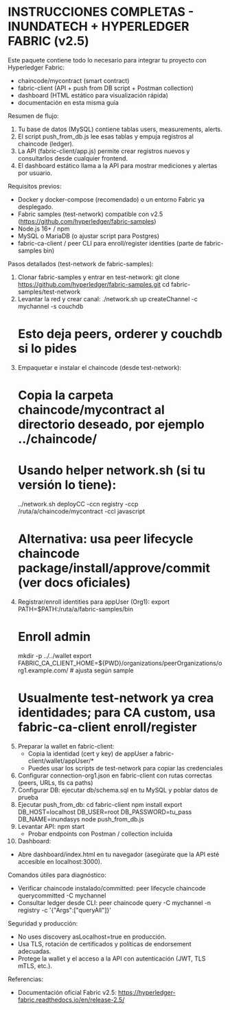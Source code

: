 
INSTRUCCIONES COMPLETAS - INUNDATECH + HYPERLEDGER FABRIC (v2.5)
================================================================================
Este paquete contiene todo lo necesario para integrar tu proyecto con Hyperledger Fabric:
- chaincode/mycontract (smart contract)
- fabric-client (API + push from DB script + Postman collection)
- dashboard (HTML estático para visualización rápida)
- documentación en esta misma guía

Resumen de flujo:
1) Tu base de datos (MySQL) contiene tablas users, measurements, alerts.
2) El script push_from_db.js lee esas tablas y empuja registros al chaincode (ledger).
3) La API (fabric-client/app.js) permite crear registros nuevos y consultarlos desde cualquier frontend.
4) El dashboard estático llama a la API para mostrar mediciones y alertas por usuario.

Requisitos previos:
- Docker y docker-compose (recomendado) o un entorno Fabric ya desplegado.
- Fabric samples (test-network) compatible con v2.5 (https://github.com/hyperledger/fabric-samples)
- Node.js 16+ / npm
- MySQL o MariaDB (o ajustar script para Postgres)
- fabric-ca-client / peer CLI para enroll/register identities (parte de fabric-samples bin)

Pasos detallados (test-network de fabric-samples):
1) Clonar fabric-samples y entrar en test-network:
   git clone https://github.com/hyperledger/fabric-samples.git
   cd fabric-samples/test-network
2) Levantar la red y crear canal:
   ./network.sh up createChannel -c mychannel -s couchdb
   # Esto deja peers, orderer y couchdb si lo pides
3) Empaquetar e instalar el chaincode (desde test-network):
   # Copia la carpeta chaincode/mycontract al directorio deseado, por ejemplo ../chaincode/
   # Usando helper network.sh (si tu versión lo tiene):
   ../network.sh deployCC -ccn registry -ccp /ruta/a/chaincode/mycontract -ccl javascript
   # Alternativa: usa peer lifecycle chaincode package/install/approve/commit (ver docs oficiales)
4) Registrar/enroll identities para appUser (Org1):
   export PATH=$PATH:/ruta/a/fabric-samples/bin
   # Enroll admin
   mkdir -p ../../wallet
   export FABRIC_CA_CLIENT_HOME=${PWD}/organizations/peerOrganizations/org1.example.com/ # ajusta según sample
   # Usualmente test-network ya crea identidades; para CA custom, usa fabric-ca-client enroll/register
5) Preparar la wallet en fabric-client:
   - Copia la identidad (cert y key) de appUser a fabric-client/wallet/appUser/*
   - Puedes usar los scripts de test-network para copiar las credenciales
6) Configurar connection-org1.json en fabric-client con rutas correctas (peers, URLs, tls ca paths)
7) Configurar DB: ejecutar db/schema.sql en tu MySQL y poblar datos de prueba
8) Ejecutar push_from_db:
   cd fabric-client
   npm install
   export DB_HOST=localhost DB_USER=root DB_PASSWORD=tu_pass DB_NAME=inundasys
   node push_from_db.js
9) Levantar API:
   npm start
   - Probar endpoints con Postman / collection incluida
10) Dashboard:
   - Abre dashboard/index.html en tu navegador (asegúrate que la API esté accesible en localhost:3000).

Comandos útiles para diagnóstico:
- Verificar chaincode instalado/committed: peer lifecycle chaincode querycommitted -C mychannel
- Consultar ledger desde CLI: peer chaincode query -C mychannel -n registry -c '{"Args":["queryAll"]}'

Seguridad y producción:
- No uses discovery asLocalhost=true en producción.
- Usa TLS, rotación de certificados y políticas de endorsement adecuadas.
- Protege la wallet y el acceso a la API con autenticación (JWT, TLS mTLS, etc.).

Referencias:
- Documentación oficial Fabric v2.5: https://hyperledger-fabric.readthedocs.io/en/release-2.5/

